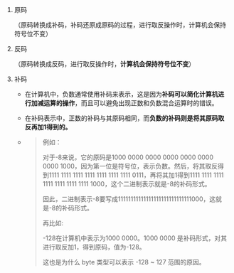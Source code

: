 1. 原码

   （原码转换成补码，补码还原成原码的过程，进行取反操作时，计算机会保持符号位不变）

2. 反码

   （原码转换成反码，进行取反操作时，**计算机会保持符号位不变**）

3. 补码

   * 在计算机中，负数通常使用补码来表示，这是因为**补码可以简化计算机进行加减运算的操作**，而且可以避免出现正数和负数混合运算时的错误。

   * 在补码表示中，正数的补码与其原码相同，而**负数的补码则是将其原码取反再加1得到的。**

   * > 例如：
     >
     > 对于-8来说，它的原码是1000 0000 0000 0000 0000 0000 0000 1000，因为第一位是符号位，表示负数。然后，将其取反得到1111 1111 1111 1111 1111 1111 1111 0111，再将其加1得到1111 1111 1111 1111 1111 1111 1111 1000，这个二进制表示就是-8的补码形式。
     >
     > 因此，二进制表示-8要写成11111111111111111111111111111000，这就是-8的补码形式。
     >
     > 再比如:
     >
     > -128在计算机中表示为1000 0000。1000 0000 是补码形式，对其进行取反加1，得到原码，值为-128。
     >
     > 这也是为什么 byte 类型可以表示 -128 ~ 127 范围的原因。